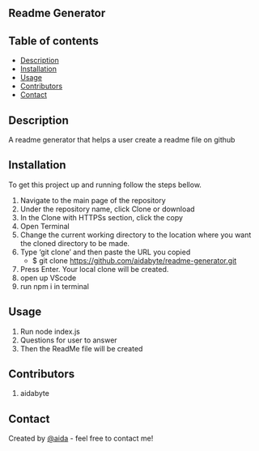 ## Readme Generator

## Table of contents
* [Description](#description)
* [Installation](#installation)
* [Usage](#usage)
* [Contributors](#status)
* [Contact](#contact)

## Description
A readme generator that helps a user create a readme file on github

## Installation

To get this project up and running follow the steps bellow.

1. Navigate to the main page of the repository
2. Under the repository name, click Clone or download
3. In the Clone with HTTPSs section, click the copy
4. Open Terminal
5. Change the current working directory to the location where you want the cloned directory to be made.
6. Type ‘git clone’ and then paste the URL you copied
	- $ git clone https://github.com/aidabyte/readme-generator.git
7. Press Enter. Your local clone will be created.
8. open up VScode
9. run npm i in terminal



## Usage
1. Run node index.js
2. Questions for user to answer
3. Then the ReadMe file will be created

## Contributors
1. aidabyte

## Contact
Created by [@aida](https://https://github.com/aidabyte) - feel free to contact me!
